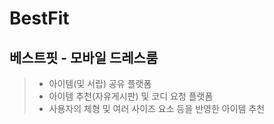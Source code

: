 # BestFit

## 베스트핏 - 모바일 드레스룸
>	* 아이템(및 서랍) 공유 플랫폼
>	* 아이템 추천(자유게시판) 및 코디 요청 플랫폼
>	* 사용자의 체형 및 여러 사이즈 요소 등을 반영한 아이템 추천
